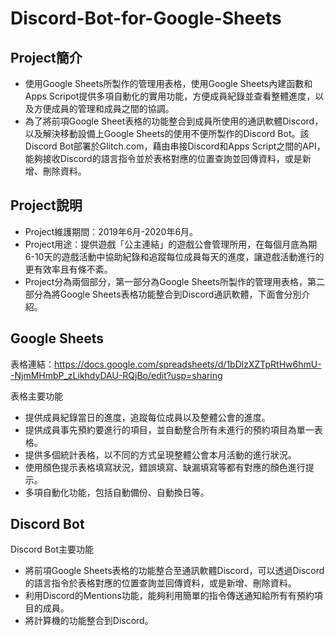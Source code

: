 # Discord-Bot-for-Google-Sheets
## Project簡介
 * 使用Google Sheets所製作的管理用表格，使用Google Sheets內建函數和Apps Scripot提供多項自動化的實用功能，方便成員紀錄並查看整體進度，以及方便成員的管理和成員之間的協調。
 * 為了將前項Google Sheet表格的功能整合到成員所使用的通訊軟體Discord，以及解決移動設備上Google Sheets的使用不便所製作的Discord Bot。該Discord Bot部署於Glitch.com，藉由串接Discord和Apps Script之間的API，能夠接收Discord的語言指令並於表格對應的位置查詢並回傳資料，或是新增、刪除資料。

## Project說明
 * Project維護期間：2019年6月-2020年6月。
 * Project用途：提供遊戲「公主連結」的遊戲公會管理所用，在每個月底為期6-10天的遊戲活動中協助紀錄和追蹤每位成員每天的進度，讓遊戲活動進行的更有效率且有條不紊。
 * Project分為兩個部分，第一部分為Google Sheets所製作的管理用表格，第二部分為將Google Sheets表格功能整合到Discord通訊軟體，下面會分別介紹。

## Google Sheets
表格連結：https://docs.google.com/spreadsheets/d/1bDlzXZTpRtHw6hmU--NjmMHmbP_zLikhdyDAU-RQjBo/edit?usp=sharing  
 
表格主要功能
 * 提供成員紀錄當日的進度，追蹤每位成員以及整體公會的進度。
 * 提供成員事先預約要進行的項目，並自動整合所有未進行的預約項目為單一表格。
 * 提供多個統計表格，以不同的方式呈現整體公會本月活動的進行狀況。
 * 使用顏色提示表格填寫狀況，錯誤填寫、缺漏填寫等都有對應的顏色進行提示。
 * 多項自動化功能，包括自動備份、自動換日等。
  
## Discord Bot
Discord Bot主要功能
 * 將前項Google Sheets表格的功能整合至通訊軟體Discord，可以透過Discord的語言指令於表格對應的位置查詢並回傳資料，或是新增、刪除資料。
 * 利用Discord的Mentions功能，能夠利用簡單的指令傳送通知給所有有預約項目的成員。
 * 將計算機的功能整合到Discord。
